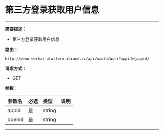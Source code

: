 
# 第三方登录获取用户信息
 ****

**简要描述：**


- 第三方登录获取用户信息


**路由：**

```
http://demo-wechat-platform.ibrand.cc/api/oauth/user?appid={appid}

```
**请求方式：**
- GET

**参数：**

|参数名|必选|类型|说明|
|:----    |:---|:----- |-----   |
|appid |是  |string |  |
|openid |是  |string | |

 ****



